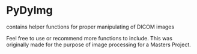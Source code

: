 # PyDyImg
contains helper functions for proper manipulating of DICOM images

Feel free to use or recommend more functions to include. This was originally made for the purpose of image processing for a Masters Project.
